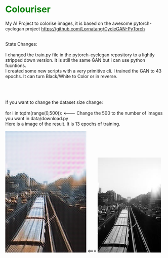 # <span style="color:green">Colouriser</span>
My AI Project to colorise images, it is based on the awesome pytorch-cyclegan project https://github.com/Lornatang/CycleGAN-PyTorch
<br>
<br>

State Changes:<br>
<br>  I changed the train.py file in the pytorch-cyclegan repository to a lightly stripped down version. It is still the same GAN but i can use python fucntions.
<br>  I created some new scripts with a very primitive cli. I trained the GAN to 43 epochs. It can turn Black/White to Color or in reverse.

<br>
<br>
<br>
If you want to change the dataset size change:
<br>
<br>
for i in tqdm(range(0,500)): <--- Change the 500 to the number of images you want in data/download.py
<br>
Here is a image of the result. It is 13 epochs of training.
<br>

![Output](result.png)
<=== 
![Input](89.png)
